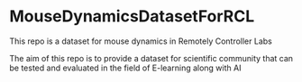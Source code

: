 # MouseDynamicsDatasetForRCL

This repo is a dataset for mouse dynamics in Remotely Controller Labs

The aim of this repo is to provide a dataset for scientific community that can be tested and evaluated in the field of E-learning along with AI
